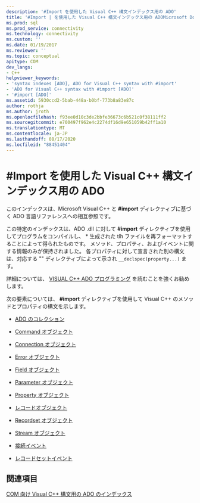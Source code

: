```yaml
---
description: '#Import を使用した Visual C++ 構文インデックス用の ADO'
title: '#Import | を使用した Visual C++ 構文インデックス用の ADOMicrosoft Docs'
ms.prod: sql
ms.prod_service: connectivity
ms.technology: connectivity
ms.custom: ''
ms.date: 01/19/2017
ms.reviewer: ''
ms.topic: conceptual
apitype: COM
dev_langs:
- C++
helpviewer_keywords:
- 'syntax indexes [ADO], ADO for Visual C++ syntax with #import'
- 'ADO for Visual C++ syntax with #import [ADO]'
- '#import [ADO]'
ms.assetid: 5930ccd2-5bab-448a-b0bf-773b8a83e87c
author: rothja
ms.author: jroth
ms.openlocfilehash: f93ee0d10c3de2bbfe36673c6b521c0f38111ff2
ms.sourcegitcommit: e700497f962e4c2274df16d9e651059b42ff1a10
ms.translationtype: MT
ms.contentlocale: ja-JP
ms.lasthandoff: 08/17/2020
ms.locfileid: "88451404"
---
```

# <a name="ado-for-visual-c-syntax-index-with-import"></a>#Import を使用した Visual C++ 構文インデックス用の ADO
このインデックスは、Microsoft Visual C++ と **#import** ディレクティブに基づく ADO 言語リファレンスへの相互参照です。  
  
 この特定のインデックスは、ADO .dll に対して **#import** ディレクティブを使用してプログラムをコンパイルし、 \* 生成された tlh ファイルを再フォーマットすることによって得られたものです。 メソッド、プロパティ、およびイベントに関する情報のみが保持されました。 各プロパティに対して宣言された別の構文は、対応する "" ディレクティブによって示され `__declspec(property...)` ます。  
  
 詳細については、 [VISUAL C++ ADO プログラミング](../../../ado/guide/appendixes/visual-c-ado-programming.md) を読むことを強くお勧めします。  
  
 次の要素については、 **#import** ディレクティブを使用して Visual C++ のメソッドとプロパティの構文を示します。  
  
-   [ADO のコレクション](../../../ado/reference/ado-api/collections-visual-c-syntax-index-with-sharpimport.md)  
  
-   [Command オブジェクト](../../../ado/reference/ado-api/command-visual-c-syntax-index-with-sharpimport.md)  
  
-   [Connection オブジェクト](../../../ado/reference/ado-api/connection-visual-c-syntax-index-with-sharpimport.md)  
  
-   [Error オブジェクト](../../../ado/reference/ado-api/error-visual-c-syntax-index-with-sharpimport.md)  
  
-   [Field オブジェクト](../../../ado/reference/ado-api/field-visual-c-syntax-index-with-sharpimport.md)  
  
-   [Parameter オブジェクト](../../../ado/reference/ado-api/parameter-visual-c-syntax-index-with-sharpimport.md)  
  
-   [Property オブジェクト](../../../ado/reference/ado-api/property-visual-c-syntax-index-with-sharpimport.md)  
  
-   [レコードオブジェクト](../../../ado/reference/ado-api/record-visual-c-syntax-index-with-sharpimport.md)  
  
-   [Recordset オブジェクト](../../../ado/reference/ado-api/recordset-visual-c-syntax-index-with-sharpimport.md)  
  
-   [Stream オブジェクト](../../../ado/reference/ado-api/stream-visual-c-syntax-index-with-sharpimport.md)  
  
-   [接続イベント](../../../ado/reference/ado-api/connectionevents-visual-c-syntax-index-with-sharpimport.md)  
  
-   [レコードセットイベント](../../../ado/reference/ado-api/recordsetevents-visual-c-syntax-index-with-sharpimport.md)  
  
## <a name="see-also"></a>関連項目  
 [COM 向け Visual C++ 構文用の ADO のインデックス](../../../ado/reference/ado-api/ado-for-visual-c-syntax-index-for-com.md)

